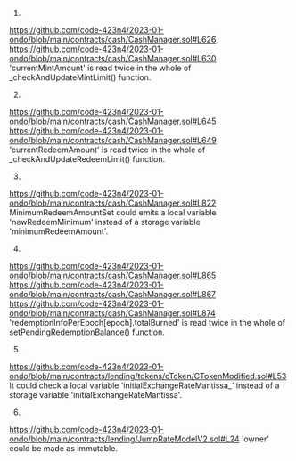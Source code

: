 1. 
https://github.com/code-423n4/2023-01-ondo/blob/main/contracts/cash/CashManager.sol#L626
https://github.com/code-423n4/2023-01-ondo/blob/main/contracts/cash/CashManager.sol#L630
'currentMintAmount' is read twice in the whole of _checkAndUpdateMintLimit() function.

2.
https://github.com/code-423n4/2023-01-ondo/blob/main/contracts/cash/CashManager.sol#L645
https://github.com/code-423n4/2023-01-ondo/blob/main/contracts/cash/CashManager.sol#L649
'currentRedeemAmount' is read twice in the whole of _checkAndUpdateRedeemLimit() function.

3.
https://github.com/code-423n4/2023-01-ondo/blob/main/contracts/cash/CashManager.sol#L822
MinimumRedeemAmountSet could emits a local variable 'newRedeemMinimum' instead of a storage variable 'minimumRedeemAmount'.

4.
https://github.com/code-423n4/2023-01-ondo/blob/main/contracts/cash/CashManager.sol#L865
https://github.com/code-423n4/2023-01-ondo/blob/main/contracts/cash/CashManager.sol#L867
https://github.com/code-423n4/2023-01-ondo/blob/main/contracts/cash/CashManager.sol#L874
'redemptionInfoPerEpoch[epoch].totalBurned' is read twice in the whole of setPendingRedemptionBalance() function.

5.
https://github.com/code-423n4/2023-01-ondo/blob/main/contracts/lending/tokens/cToken/CTokenModified.sol#L53
It could check a local variable 'initialExchangeRateMantissa_' instead of a storage variable 'initialExchangeRateMantissa'.

6.
https://github.com/code-423n4/2023-01-ondo/blob/main/contracts/lending/JumpRateModelV2.sol#L24
'owner' could be made as immutable.
